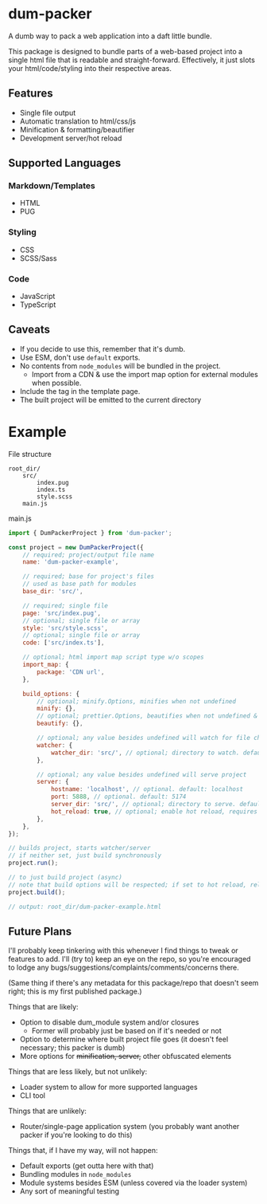 # dum-packer

A dumb way to pack a web application into a daft little bundle.

This package is designed to bundle parts of a web-based project into a single html file that is readable and straight-forward. Effectively, it just slots your html/code/styling into their respective areas.

## Features

- Single file output
- Automatic translation to html/css/js
- Minification & formatting/beautifier
- Development server/hot reload

## Supported Languages

### Markdown/Templates

- HTML
- PUG

### Styling

- CSS
- SCSS/Sass

### Code

- JavaScript
- TypeScript

## Caveats

- If you decide to use this, remember that it's dumb.
- Use ESM, don't use `default` exports.
- No contents from `node_modules` will be bundled in the project.
  - Import from a CDN & use the import map option for external modules when possible.
- Include the <html> tag in the template page.
- The built project will be emitted to the current directory

# Example

File structure

```
root_dir/
    src/
        index.pug
        index.ts
        style.scss
    main.js
```

main.js

```javascript
import { DumPackerProject } from 'dum-packer';

const project = new DumPackerProject({
	// required; project/output file name
	name: 'dum-packer-example',

	// required; base for project's files
	// used as base path for modules
	base_dir: 'src/',

	// required; single file
	page: 'src/index.pug',
	// optional; single file or array
	style: 'src/style.scss',
	// optional; single file or array
	code: ['src/index.ts'],

	// optional; html import map script type w/o scopes
	import_map: {
		package: 'CDN url',
	},

	build_options: {
		// optional; minify.Options, minifies when not undefined
		minify: {},
		// optional; prettier.Options, beautifies when not undefined & not minified
		beautify: {},

		// optional; any value besides undefined will watch for file changes, rebuild when triggered
		watcher: {
			watcher_dir: 'src/', // optional; directory to watch. default: project.base_dir
		},

		// optional; any value besides undefined will serve project
		server: {
			hostname: 'localhost', // optional. default: localhost
			port: 5888, // optional. default: 5174
			server_dir: 'src/', // optional; directory to serve. default: project.base_dir
			hot_reload: true, // optional; enable hot reload, requires watcher to be started
		},
	},
});

// builds project, starts watcher/server
// if neither set, just build synchronously
project.run();

// to just build project (async)
// note that build options will be respected; if set to hot reload, related code will be inserted, but the watcher/server will not be run
project.build();

// output: root_dir/dum-packer-example.html
```

## Future Plans

I'll probably keep tinkering with this whenever I find things to tweak or features to add. I'll (try to) keep an eye on the repo, so you're encouraged to lodge any bugs/suggestions/complaints/comments/concerns there.

(Same thing if there's any metadata for this package/repo that doesn't seem right; this is my first published package.)

Things that are likely:

- Option to disable dum_module system and/or closures
  - Former will probably just be based on if it's needed or not
- Option to determine where built project file goes (it doesn't feel necessary; this packer is dumb)
- More options for ~~minification, server,~~ other obfuscated elements

Things that are less likely, but not unlikely:

- Loader system to allow for more supported languages
- CLI tool

Things that are unlikely:

- Router/single-page application system (you probably want another packer if you're looking to do this)

Things that, if I have my way, will not happen:

- Default exports (get outta here with that)
- Bundling modules in `node_modules`
- Module systems besides ESM (unless covered via the loader system)
- Any sort of meaningful testing
